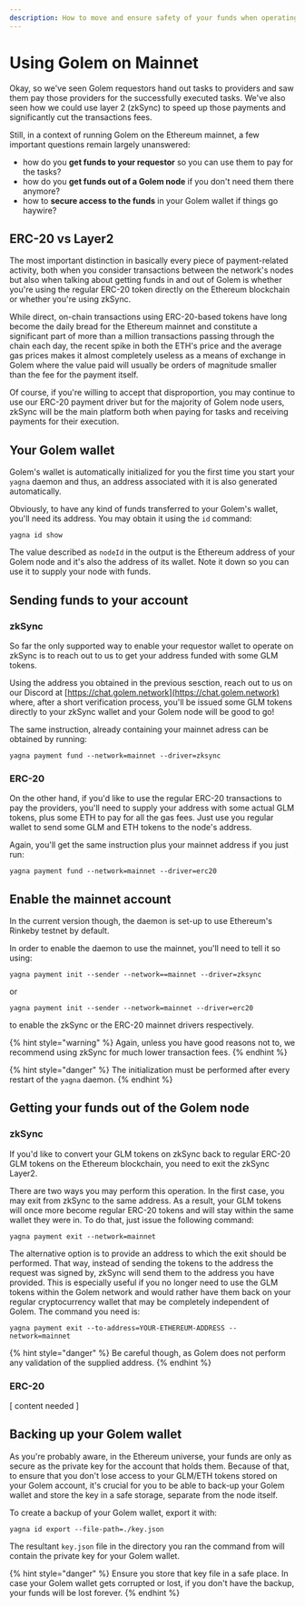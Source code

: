 ```yaml
---
description: How to move and ensure safety of your funds when operating on mainnet
---
```


# Using Golem on Mainnet

Okay, so we've seen Golem requestors hand out tasks to providers and saw them pay those providers for the successfully executed tasks. We've also seen how we could use layer 2 \(zkSync\) to speed up those payments and significantly cut the transactions fees.

Still, in a context of running Golem on the Ethereum mainnet, a few important questions remain largely unanswered:

* how do you **get funds to your requestor** so you can use them to pay for the tasks?
* how do you **get funds out of a Golem node** if you don't need them there anymore?
* how to **secure access to the funds** in your Golem wallet if things go haywire?

## ERC-20 vs Layer2

The most important distinction in basically every piece of payment-related activity, both when you consider transactions between the network's nodes but also when talking about getting funds in and out of Golem is whether you're using the regular ERC-20 token directly on the Ethereum blockchain or whether you're using zkSync.

While direct, on-chain transactions using ERC-20-based tokens have long become the daily bread for the Ethereum mainnet and constitute a significant part of more than a million transactions passing through the chain each day, the recent spike in both the ETH's price and the average gas prices makes it almost completely useless as a means of exchange in Golem where the value paid will usually be orders of magnitude smaller than the fee for the payment itself.

Of course, if you're willing to accept that disproportion, you may continue to use our ERC-20 payment driver but for the majority of Golem node users, zkSync will be the main platform both when paying for tasks and receiving payments for their execution.

## Your Golem wallet

Golem's wallet is automatically initialized for you the first time you start your `yagna` daemon and thus, an address associated with it is also generated automatically.

Obviously, to have any kind of funds transferred to your Golem's wallet, you'll need its address. You may obtain it using the `id` command:

```text
yagna id show
```

The value described as `nodeId` in the output is the Ethereum address of your Golem node and it's also the address of its wallet. Note it down so you can use it to supply your node with funds.

## Sending funds to your account

### zkSync

So far the only supported way to enable your requestor wallet to operate on zkSync is to reach out to us to get your address funded with some GLM tokens.

Using the address you obtained in the previous sesction, reach out to us on our Discord at [https://chat.golem.network](https://chat.golem.network) where, after a short verification process, you'll be issued some GLM tokens directly to your zkSync wallet and your Golem node will be good to go!

The same instruction, already containing your mainnet adress can be obtained by running:

```text
yagna payment fund --network=mainnet --driver=zksync
```

### ERC-20

On the other hand, if you'd like to use the regular ERC-20 transactions to pay the providers, you'll need to supply your address with some actual GLM tokens, plus some ETH to pay for all the gas fees. Just use you regular wallet to send some GLM and ETH tokens to the node's address.

Again, you'll get the same instruction plus your mainnet address if you just run:

```text
yagna payment fund --network=mainnet --driver=erc20
```

## Enable the mainnet account

In the current version though, the daemon is set-up to use Ethereum's Rinkeby testnet by default.

In order to enable the daemon to use the mainnet, you'll need to tell it so using:

```text
yagna payment init --sender --network==mainnet --driver=zksync
```

or

```text
yagna payment init --sender --network=mainnet --driver=erc20
```

to enable the zkSync or the ERC-20 mainnet drivers respectively. 

{% hint style="warning" %}
Again, unless you have good reasons not to, we recommend using zkSync for much lower transaction fees.
{% endhint %}

{% hint style="danger" %}
The initialization must be performed after every restart of the `yagna` daemon.
{% endhint %}

## Getting your funds out of the Golem node

### zkSync

If you'd like to convert your GLM tokens on zkSync back to regular ERC-20 GLM tokens on the Ethereum blockchain, you need to exit the zkSync Layer2.

There are two ways you may perform this operation. In the first case, you may exit from zkSync to the same address. As a result, your GLM tokens will once more become regular ERC-20 tokens and will stay within the same wallet they were in. To do that, just issue the following command:

```text
yagna payment exit --network=mainnet
```

The alternative option is to provide an address to which the exit should be performed. That way, instead of sending the tokens to the address the request was signed by, zkSync will send them to the address you have provided. This is especially useful if you no longer need to use the GLM tokens within the Golem network and would rather have them back on your regular cryptocurrency wallet that may be completely independent of Golem. The command you need is:

```text
yagna payment exit --to-address=YOUR-ETHEREUM-ADDRESS --network=mainnet
```

{% hint style="danger" %}
Be careful though, as Golem does not perform any validation of the supplied address.
{% endhint %}

### ERC-20

\[ content needed \]

## Backing up your Golem wallet

As you're probably aware, in the Ethereum universe, your funds are only as secure as the private key for the account that holds them. Because of that, to ensure that you don't lose access to your GLM/ETH tokens stored on your Golem account, it's crucial for you to be able to back-up your Golem wallet and store the key in a safe storage, separate from the node itself.

To create a backup of your Golem wallet, export it with:

```text
yagna id export --file-path=./key.json
```

The resultant `key.json` file in the directory you ran the command from will contain the private key for your Golem wallet.

{% hint style="danger" %}
Ensure you store that key file in a safe place. In case your Golem wallet gets corrupted or lost, if you don't have the backup, your funds will be lost forever.
{% endhint %}

